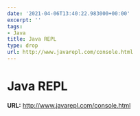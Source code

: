 ```yaml
---
date: '2021-04-06T13:40:22.983000+00:00'
excerpt: ''
tags:
- Java
title: Java REPL
type: drop
url: http://www.javarepl.com/console.html
---
```


# Java REPL

**URL:** http://www.javarepl.com/console.html
